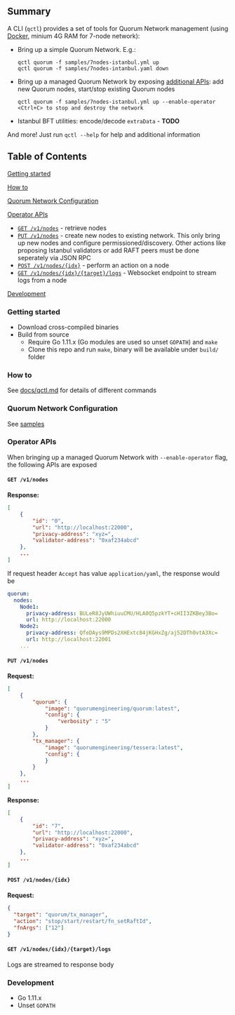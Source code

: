 ## Summary
A CLI (`qctl`) provides a set of tools for Quorum Network management (using [Docker](https://www.docker.com/), minium 4G RAM for 7-node network):
* Bring up a simple Quorum Network. E.g.:
  ```
  qctl quorum -f samples/7nodes-istanbul.yml up
  qctl quorum -f samples/7nodes-intanbul.yaml down
  ```
* Bring up a managed Quorum Network by exposing [additional APIs](#operator-apis): add new Quorum nodes, start/stop existing Quorum nodes
  ```
  qctl quorum -f samples/7nodes-istanbul.yml up --enable-operator
  <Ctrl+C> to stop and destroy the network
  ```
* Istanbul BFT utilities: encode/decode `extraData` - **TODO**

And more! Just run `qctl --help` for help and additional information

## Table of Contents

[Getting started](#getting-started)

[How to](#how-to)

[Quorum Network Configuration](#quorum-network-configuration)

[Operator APIs](#operator-apis)
  * [`GET /v1/nodes`](#get-v1nodes) - retrieve nodes
  * [`PUT /v1/nodes`](#put-v1nodes) - create new nodes to existing network. This only bring up new nodes and configure permissioned/discovery. Other actions like proposing Istanbul validators or add RAFT peers must be done seperately via JSON RPC
  * [`POST /v1/nodes/{idx}`](#post-v1nodesidx) - perform an action on a node
  * [`GET /v1/nodes/{idx}/{target}/logs`](#get-v1nodesidxtargetlogs) - Websocket endpoint to stream logs from a node

[Development](#development)

### Getting started

* Download cross-compiled binaries
* Build from source
  * Require Go 1.11.x (Go modules are used so unset `GOPATH`) and `make`
  * Clone this repo and run `make`, binary will be available under `build/` folder

### How to

See [docs/qctl.md](docs/qctl.md) for details of different commands

### Quorum Network Configuration

See [samples](samples/)

### Operator APIs

When bringing up a managed Quorum Network with `--enable-operator` flag, the following APIs are exposed

#### `GET /v1/nodes`
**Response:**
```json
[
    {
        "id": "0",
        "url": "http://localhost:22000",
        "privacy-address": "xyz=",
        "validator-address": "0xaf234abcd"
    },
    ...
]
```
If request header `Accept` has value `application/yaml`, the response would be
```yaml
quorum:
  nodes:
    Node1:
      privacy-address: BULeR8JyUWhiuuCMU/HLA0Q5pzkYT+cHII3ZKBey3Bo=
      url: http://localhost:22000
    Node2:
      privacy-address: QfeDAys9MPDs2XHExtc84jKGHxZg/aj52DTh0vtA3Xc=
      url: http://localhost:22001
    ...
```

#### `PUT /v1/nodes`

**Request:**
```json
[
	{
    	"quorum": {
            "image": "quorumengineering/quorum:latest",
            "config": {
                "verbosity" : "5"
            }
        },
        "tx_manager": {
            "image": "quorumengineering/tessera:latest",
            "config": {
            }
        }
	},
	...
]
```

**Response:**
```json
[
    {
        "id": "7",
        "url": "http://localhost:22000",
        "privacy-address": "xyz=",
        "validator-address": "0xaf234abcd"
    },
    ...
]
```

#### `POST /v1/nodes/{idx}`

**Request:**
```json
{
  "target": "quorum/tx_manager",
  "action": "stop/start/restart/fn_setRaftId",
  "fnArgs": ["12"]
}
```

#### `GET /v1/nodes/{idx}/{target}/logs`

Logs are streamed to response body

### Development

* Go 1.11.x
* Unset `GOPATH`
